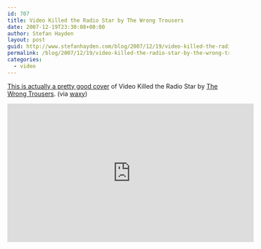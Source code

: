 ```yaml
---
id: 707
title: Video Killed the Radio Star by The Wrong Trousers
date: 2007-12-19T23:30:08+00:00
author: Stefan Hayden
layout: post
guid: http://www.stefanhayden.com/blog/2007/12/19/video-killed-the-radio-star-by-the-wrong-trousers/
permalink: /blog/2007/12/19/video-killed-the-radio-star-by-the-wrong-trousers/
categories:
  - video
---
```

<a href="https://www.youtube.com/watch?v=VSUX9byu6NY">This is actually a pretty good cover</a> of Video Killed the Radio Star by <a href="http://myspace.com/thewrongtrousers">The Wrong Trousers</a>. (via <a href="http://www.waxy.org/links/">waxy</a>)

<iframe width="560" height="315" src="https://www.youtube.com/embed/VSUX9byu6NY" title="YouTube video player" frameborder="0" allow="accelerometer; autoplay; clipboard-write; encrypted-media; gyroscope; picture-in-picture" allowfullscreen></iframe>